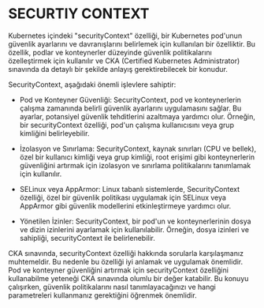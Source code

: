 # SECURTIY CONTEXT
Kubernetes içindeki "securityContext" özelliği, bir Kubernetes pod'unun güvenlik ayarlarını ve davranışlarını belirlemek için kullanılan bir özelliktir. Bu özellik, podlar ve konteynerler düzeyinde güvenlik politikalarını özelleştirmek için kullanılır ve CKA (Certified Kubernetes Administrator) sınavında da detaylı bir şekilde anlayış gerektirebilecek bir konudur.

SecurityContext, aşağıdaki önemli işlevlere sahiptir:

* Pod ve Konteyner Güvenliği: SecurityContext, pod ve konteynerlerin çalışma zamanında belirli güvenlik ayarlarını uygulamasını sağlar. Bu ayarlar, potansiyel güvenlik tehditlerini azaltmaya yardımcı olur. Örneğin, bir securityContext özelliği, pod'un çalışma kullanıcısını veya grup kimliğini belirleyebilir.

* İzolasyon ve Sınırlama: SecurityContext, kaynak sınırları (CPU ve bellek), özel bir kullanıcı kimliği veya grup kimliği, root erişimi gibi konteynerlerin güvenliğini artırmak için izolasyon ve sınırlama politikalarını tanımlamak için kullanılır.

* SELinux veya AppArmor: Linux tabanlı sistemlerde, SecurityContext özelliği, özel bir güvenlik politikası uygulamak için SELinux veya AppArmor gibi güvenlik modellerini etkinleştirmeye yardımcı olur.

* Yönetilen İzinler: SecurityContext, bir pod'un ve konteynerlerinin dosya ve dizin izinlerini ayarlamak için kullanılabilir. Örneğin, dosya izinleri ve sahipliği, securityContext ile belirlenebilir.

CKA sınavında, securityContext özelliği hakkında sorularla karşılaşmanız muhtemeldir. Bu nedenle bu özelliği iyi anlamak ve uygulamak önemlidir. Pod ve konteyner güvenliğini artırmak için securityContext özelliğini kullanabilme yeteneği CKA sınavında olumlu bir değer katabilir. Bu konuyu çalışırken, güvenlik politikalarını nasıl tanımlayacağınızı ve hangi parametreleri kullanmanız gerektiğini öğrenmek önemlidir.